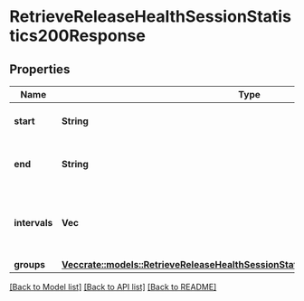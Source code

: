 # RetrieveReleaseHealthSessionStatistics200Response

## Properties

Name | Type | Description | Notes
------------ | ------------- | ------------- | -------------
**start** | **String** | The start time of the data being returned. | 
**end** | **String** | The exclusive end time of the data being returned. | 
**intervals** | **Vec<String>** | The time slices of the timeseries data given in the `groups[].series` field. | 
**groups** | [**Vec<crate::models::RetrieveReleaseHealthSessionStatistics200ResponseGroupsInner>**](Retrieve_Release_Health_Session_Statistics_200_response_groups_inner.md) |  | 

[[Back to Model list]](../README.md#documentation-for-models) [[Back to API list]](../README.md#documentation-for-api-endpoints) [[Back to README]](../README.md)


